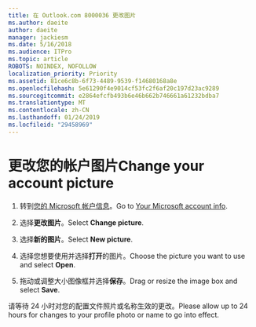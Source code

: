 ```yaml
---
title: 在 Outlook.com 8000036 更改图片
ms.author: daeite
author: daeite
manager: jackiesm
ms.date: 5/16/2018
ms.audience: ITPro
ms.topic: article
ROBOTS: NOINDEX, NOFOLLOW
localization_priority: Priority
ms.assetid: 81ce6c8b-6f73-4489-9539-f14680168a8e
ms.openlocfilehash: 5e61290f4e9014cf53fc2f6af20c197d23ac9289
ms.sourcegitcommit: e2864efcfb493b6e46b662b746661a61232bdba7
ms.translationtype: MT
ms.contentlocale: zh-CN
ms.lasthandoff: 01/24/2019
ms.locfileid: "29458969"
---
```

# <a name="change-your-account-picture"></a><span data-ttu-id="c270e-102">更改您的帐户图片</span><span class="sxs-lookup"><span data-stu-id="c270e-102">Change your account picture</span></span>

1. <span data-ttu-id="c270e-103">转到[您的 Microsoft 帐户信息](https://go.microsoft.com/fwlink/p/?linkid=860841)。</span><span class="sxs-lookup"><span data-stu-id="c270e-103">Go to [Your Microsoft account info](https://go.microsoft.com/fwlink/p/?linkid=860841).</span></span>
    
2. <span data-ttu-id="c270e-104">选择**更改图片**。</span><span class="sxs-lookup"><span data-stu-id="c270e-104">Select **Change picture**.</span></span> 
    
3. <span data-ttu-id="c270e-105">选择**新的图片**。</span><span class="sxs-lookup"><span data-stu-id="c270e-105">Select **New picture**.</span></span> 
    
4. <span data-ttu-id="c270e-106">选择您想要使用并选择**打开**的图片。</span><span class="sxs-lookup"><span data-stu-id="c270e-106">Choose the picture you want to use and select **Open**.</span></span> 
    
5. <span data-ttu-id="c270e-107">拖动或调整大小图像框并选择**保存**。</span><span class="sxs-lookup"><span data-stu-id="c270e-107">Drag or resize the image box and select **Save**.</span></span> 
    
<span data-ttu-id="c270e-108">请等待 24 小时对您的配置文件照片或名称生效的更改。</span><span class="sxs-lookup"><span data-stu-id="c270e-108">Please allow up to 24 hours for changes to your profile photo or name to go into effect.</span></span>
  

